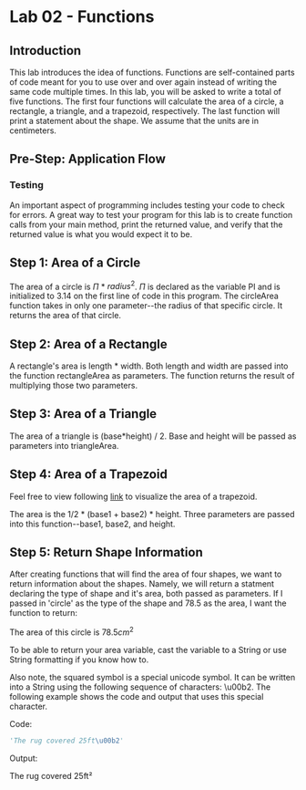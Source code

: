 # Lab 02 - Functions
## Introduction
This lab introduces the idea of functions. Functions are self-contained parts of code meant for you to use over and over again instead of writing the same code multiple times. In this lab, you will be asked to write a total of five functions. The first four functions will calculate the area of a circle, a rectangle, a triangle, and a trapezoid, respectively. The last function will print a statement about the shape. We assume that the units are in centimeters. 

## Pre-Step: Application Flow

### Testing
An important aspect of programming includes testing your code to check for errors. A great way to test your program for this lab is to create function calls from your main method, print the returned value, and verify that the returned value is what you would expect it to be. 

## Step 1: Area of a Circle
The area of a circle is $\Pi$ * $radius^2$. $\Pi$ is declared as the variable PI and is initialized to 3.14 on the first line of code in this program. The circleArea function takes in only one parameter--the radius of that specific circle. It returns the area of that circle. 

## Step 2: Area of a Rectangle
A rectangle's area is length * width. Both length and width are passed into the function rectangleArea as parameters. The function returns the result of multiplying those two parameters. 

## Step 3: Area of a Triangle
The area of a triangle is (base*height) / 2. Base and height will be passed as parameters into triangleArea.

## Step 4: Area of a Trapezoid
Feel free to view following [link](https://www.cuemath.com/measurement/area-of-trapezoid/) to visualize the area of a trapezoid. 

The area is the 1/2 * (base1 + base2) * height. Three parameters are passed into this function--base1, base2, and height. 

## Step 5: Return Shape Information
After creating functions that will find the area of four shapes, we want to return information about the shapes. Namely, we will return a statment declaring the type of shape and it's area, both passed as parameters. If I passed in 'circle' as the type of the shape and 78.5 as the area, I want the function to return:

The area of this circle is $78.5cm^2$

To be able to return your area variable, cast the variable to a String or use String formatting if you know how to. 

Also note, the squared symbol is a special unicode symbol. It can be written into a String using the following sequence of characters: \u00b2. The following example shows the code and output that uses this special character.

Code:
``` python
'The rug covered 25ft\u00b2'
``` 
Output:

The rug covered 25ft²
